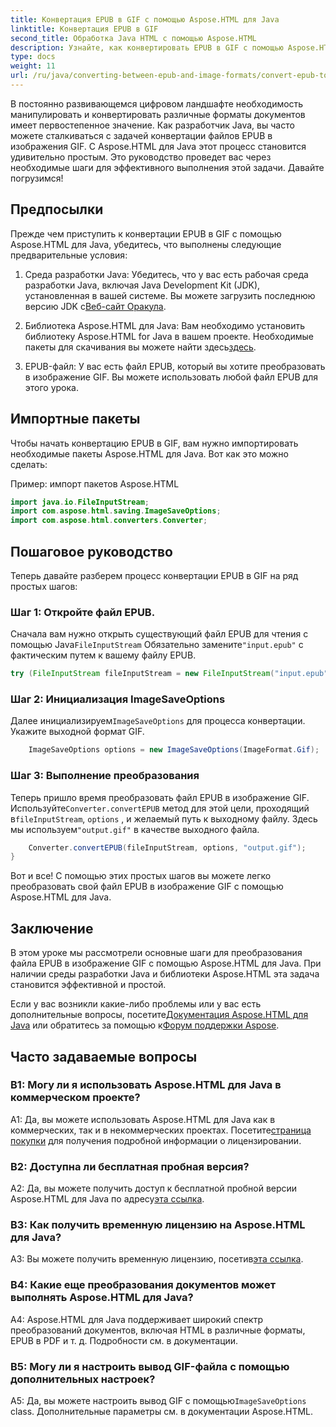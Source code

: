 ```yaml
---
title: Конвертация EPUB в GIF с помощью Aspose.HTML для Java
linktitle: Конвертация EPUB в GIF
second_title: Обработка Java HTML с помощью Aspose.HTML
description: Узнайте, как конвертировать EPUB в GIF с помощью Aspose.HTML для Java. Просто, эффективно и надежно.
type: docs
weight: 11
url: /ru/java/converting-between-epub-and-image-formats/convert-epub-to-gif/
---
```

В постоянно развивающемся цифровом ландшафте необходимость манипулировать и конвертировать различные форматы документов имеет первостепенное значение. Как разработчик Java, вы часто можете сталкиваться с задачей конвертации файлов EPUB в изображения GIF. С Aspose.HTML для Java этот процесс становится удивительно простым. Это руководство проведет вас через необходимые шаги для эффективного выполнения этой задачи. Давайте погрузимся!

## Предпосылки

Прежде чем приступить к конвертации EPUB в GIF с помощью Aspose.HTML для Java, убедитесь, что выполнены следующие предварительные условия:

1. Среда разработки Java:
    Убедитесь, что у вас есть рабочая среда разработки Java, включая Java Development Kit (JDK), установленная в вашей системе. Вы можете загрузить последнюю версию JDK с[Веб-сайт Оракула](https://www.oracle.com/java/technologies/javase-downloads.html).

2. Библиотека Aspose.HTML для Java:
    Вам необходимо установить библиотеку Aspose.HTML for Java в вашем проекте. Необходимые пакеты для скачивания вы можете найти здесь[здесь](https://releases.aspose.com/html/java/).

3. EPUB-файл:
   У вас есть файл EPUB, который вы хотите преобразовать в изображение GIF. Вы можете использовать любой файл EPUB для этого урока.

## Импортные пакеты

Чтобы начать конвертацию EPUB в GIF, вам нужно импортировать необходимые пакеты Aspose.HTML для Java. Вот как это можно сделать:

Пример: импорт пакетов Aspose.HTML
```java
import java.io.FileInputStream;
import com.aspose.html.saving.ImageSaveOptions;
import com.aspose.html.converters.Converter;
```

## Пошаговое руководство

Теперь давайте разберем процесс конвертации EPUB в GIF на ряд простых шагов:

### Шаг 1: Откройте файл EPUB.

 Сначала вам нужно открыть существующий файл EPUB для чтения с помощью Java`FileInputStream` Обязательно замените`"input.epub"` с фактическим путем к вашему файлу EPUB.

```java
try (FileInputStream fileInputStream = new FileInputStream("input.epub")) {
```

### Шаг 2: Инициализация ImageSaveOptions

 Далее инициализируем`ImageSaveOptions` для процесса конвертации. Укажите выходной формат GIF.

```java
    ImageSaveOptions options = new ImageSaveOptions(ImageFormat.Gif);
```

### Шаг 3: Выполнение преобразования

 Теперь пришло время преобразовать файл EPUB в изображение GIF. Используйте`Converter.convertEPUB` метод для этой цели, проходящий в`fileInputStream`, `options` , и желаемый путь к выходному файлу. Здесь мы используем`"output.gif"` в качестве выходного файла.

```java
    Converter.convertEPUB(fileInputStream, options, "output.gif");
}
```

Вот и все! С помощью этих простых шагов вы можете легко преобразовать свой файл EPUB в изображение GIF с помощью Aspose.HTML для Java.

## Заключение

В этом уроке мы рассмотрели основные шаги для преобразования файла EPUB в изображение GIF с помощью Aspose.HTML для Java. При наличии среды разработки Java и библиотеки Aspose.HTML эта задача становится эффективной и простой.

 Если у вас возникли какие-либо проблемы или у вас есть дополнительные вопросы, посетите[Документация Aspose.HTML для Java](https://reference.aspose.com/html/java/) или обратитесь за помощью к[Форум поддержки Aspose](https://forum.aspose.com/).

## Часто задаваемые вопросы

### В1: Могу ли я использовать Aspose.HTML для Java в коммерческом проекте?

A1: Да, вы можете использовать Aspose.HTML для Java как в коммерческих, так и в некоммерческих проектах. Посетите[страница покупки](https://purchase.aspose.com/buy) для получения подробной информации о лицензировании.

### В2: Доступна ли бесплатная пробная версия?

 A2: Да, вы можете получить доступ к бесплатной пробной версии Aspose.HTML для Java по адресу[эта ссылка](https://releases.aspose.com/).

### В3: Как получить временную лицензию на Aspose.HTML для Java?

 A3: Вы можете получить временную лицензию, посетив[эта ссылка](https://purchase.aspose.com/temporary-license/).

### В4: Какие еще преобразования документов может выполнять Aspose.HTML для Java?

A4: Aspose.HTML для Java поддерживает широкий спектр преобразований документов, включая HTML в различные форматы, EPUB в PDF и т. д. Подробности см. в документации.

### В5: Могу ли я настроить вывод GIF-файла с помощью дополнительных настроек?

 A5: Да, вы можете настроить вывод GIF с помощью`ImageSaveOptions` class. Дополнительные параметры см. в документации Aspose.HTML.